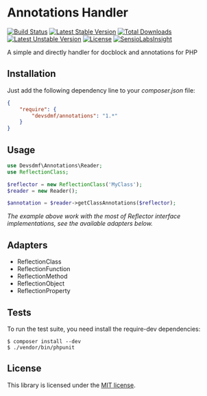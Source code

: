 Annotations Handler
===================

[![Build Status](https://travis-ci.org/devsdmf/annotations.svg?branch=master)](https://travis-ci.org/devsdmf/annotations)
[![Latest Stable Version](https://poser.pugx.org/devsdmf/annotations/v/stable.svg)](https://packagist.org/packages/devsdmf/annotations) 
[![Total Downloads](https://poser.pugx.org/devsdmf/annotations/downloads.svg)](https://packagist.org/packages/devsdmf/annotations) 
[![Latest Unstable Version](https://poser.pugx.org/devsdmf/annotations/v/unstable.svg)](https://packagist.org/packages/devsdmf/annotations) 
[![License](https://poser.pugx.org/devsdmf/annotations/license.svg)](https://packagist.org/packages/devsdmf/annotations)
[![SensioLabsInsight](https://insight.sensiolabs.com/projects/e1babe05-8adb-4d27-84d1-511d92e2c8df/mini.png)](https://insight.sensiolabs.com/projects/e1babe05-8adb-4d27-84d1-511d92e2c8df)

A simple and directly handler for docblock and annotations for PHP

Installation
------------

Just add the following dependency line to your *composer.json* file:

```json
{
    "require": {
        "devsdmf/annotations": "1.*"
    }
}
```

Usage
-----

```php
use Devsdmf\Annotations\Reader;
use ReflectionClass;

$reflector = new ReflectionClass('MyClass');
$reader = new Reader();

$annotation = $reader->getClassAnnotations($reflector);
```

*The example above work with the most of Reflector interface implementations, see the available adapters below.*

Adapters
--------

- ReflectionClass
- ReflectionFunction
- ReflectionMethod
- ReflectionObject
- ReflectionProperty

Tests
-----

To run the test suite, you need install the require-dev dependencies:

```
$ composer install --dev
$ ./vendor/bin/phpunit
```

License
-------

This library is licensed under the [MIT license](LICENSE).
